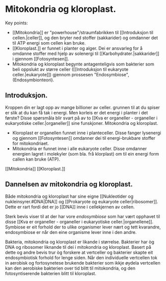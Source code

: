 # Mitokondria og kloroplast.


Key points:
* [[Mitokondria]] er "powerhouse"/straumfabrikken til [[Introduksjon til cellen.|celler]], og den bryter ned stoffer (sakkarider) og omdanner det til ATP energi som cellen kan bruke.
* [[Kloroplast.]] er funnet i planter og alger. Dei er ansvarleg for å omdanne stoffer med hjelp av solenergi til [[Karbohydrater.|sakkarider]] i gjennom [[Fotosyntesen]].
* Mitokondria og kloroplast begynte antagenteligvis som bakterier som beli oppslukt av større celler ([[Introduksjon til eukaryote celler.|eukaryote]]) gjennom prossesen "Endosymbiose", (Endosymbionteori).


## Introduksjon.
Kroppen din er lagt opp av mange billioner av celler. grunnen til at du spiser er slik at du kan få tak i energi. Men korleis er det energi i planter i det første? Disse spørsmåla blir svart på av to [[Kva er organeller - organeller i eukaryotiske celler.|organeller]] sine funskjoner. Mitokondria og kloroplast. 
* Kloroplast er organellen funnet inne i planteceller. Disse fanger lysenergi og gjennom [[Fotosyntesen]] omdanner dei til energi-brukbare stoffer for mitokondriaet.
* Mitokondria er funnet inne i alle eukaryote celler. Disse omdanner energien lagret i molekyler (som bla. frå klorplast) om til ein energi form callen kan bruke (ATP).

[[Mitokondria]]
[[Kloroplast.]]


## Dannelsen av mitokondria og kloroplast.

Både mitokondria og kloroplast har sine eigne [[Nukleotider og nukleinsyrer.#DNA|DNA]] og [[Prokaryote og eukaryote celler|ribosomer]]. Dette er rart fordi det er jo [[DNA]] inne i cellekjernen av cellen.

Sterk bevis viser til at der har vore *endosymbiose* som har vært opphavet til disse [[Kva er organeller - organeller i eukaryotiske celler.|organellene]]. Symbiose er eit forhold der to ulike organismer lever nært og tett kvarandre, endosymbiose er når den eine organisme lever inne i den andre.

Bakteria, mitokondria og kloroplast er likande i størrelse. Bakterier har òg DNA og ribosomer liknande til dei i mitokondria og kloroplast. Basert på dette og andre bevis trur òg forskere at vertceller og bakterier skapte eit endosymbiotisk forhold for lenge siden. Når den individuelle vertcellen tok in aerobisk og fortosynetese brukende bakterier som ikkje øydela vertcellen kan den aerobiske bakterien over tid blitt til mitokondria, og den fotosyntiserende bakterien blitt til kloroplast.